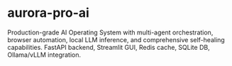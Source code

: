 # aurora-pro-ai
Production-grade AI Operating System with multi-agent orchestration, browser automation, local LLM inference, and comprehensive self-healing capabilities. FastAPI backend, Streamlit GUI, Redis cache, SQLite DB, Ollama/vLLM integration.
